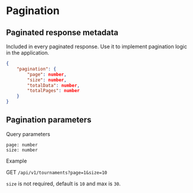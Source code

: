 # Pagination

## Paginated response metadata

Included in every paginated response. Use it to implement pagination logic in the application.

```json
{
    "pagination": {
        "page": number,
        "size": number,
        "totalData": number,
        "totalPages": number
    }
}
```

## Pagination parameters

Query parameters

```
page: number
size: number
```

Example

GET `/api/v1/tournaments?page=1&size=10`

`size` is not required, default is `10` and max is `30`.
